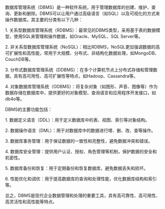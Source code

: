 数据库管理系统（DBMS）是一种软件系统，用于管理数据库的创建、维护、查询、更新和删除。DBMS可以让用户通过高级语言（如SQL）以及可视化的方式来操作数据库。其主要的分类有以下几种：  
  
1. 关系型数据库管理系统（RDBMS）：最常见的DBMS类型，采用基于表的数据模型，使用SQL来管理和操作数据，如Oracle、MySQL、SQL Server等。  
  
2. 非关系型数据库管理系统（NoSQL）：相比RDBMS，NoSQL更加强调数据的高可扩展性和高性能，常用于大规模、分布式、非结构化数据处理，如MongoDB、CouchDB等。  
  
3. 分布式数据库管理系统（DDBMS）：在多个计算机节点上分布式存储和管理数据，具有高可用性、高可扩展性等特点，如Hadoop、Cassandra等。  
  
4. 对象数据库管理系统（ODBMS）：将复杂对象（如图形、声音、图像等）作为数据存储在数据库中，提供更好的对象模型、查询语言和应用程序开发接口，如db4o等。  
  
DBMS的主要功能包括：  
  
1. 数据定义语言（DDL）：用于定义数据库中的表、视图、索引等对象结构。  
  
2. 数据操作语言（DML）：用于对数据库中的数据进行增、删、改、查等操作。  
  
3. 数据库事务管理：用于保证数据的一致性和完整性，避免数据冲突和错误。  
  
4. 数据库安全管理：提供用户认证、授权、角色管理等机制，保护数据的安全和机密性。  
  
5. 数据库备份和恢复：用于定期备份和恢复数据库，避免数据丢失和损坏。  
  
6. 性能优化和调优：用于提高数据库的查询和处理性能，优化数据库结构和索引等。  
  
总之，DBMS是现代企业数据管理和处理的重要工具，具有高可靠性、高可用性、高灵活性和高性能等特点。